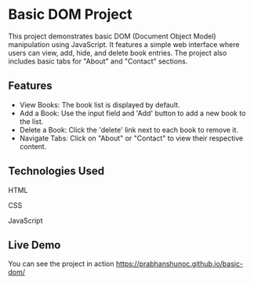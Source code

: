 
# Basic DOM Project

This project demonstrates basic DOM (Document Object Model) manipulation using JavaScript. It features a simple web interface where users can view, add, hide, and delete book entries. The project also includes basic tabs for "About" and "Contact" sections.







## Features

- View Books: The book list is displayed by default.
- Add a Book: Use the input field and 'Add' button to add a new book to the list.
- Delete a Book: Click the 'delete' link next to each book to remove it.
- Navigate Tabs: Click on "About" or "Contact" to view their respective content.



## Technologies Used


HTML

CSS

JavaScript

## Live Demo

You can see the project in action https://prabhanshunoc.github.io/basic-dom/
